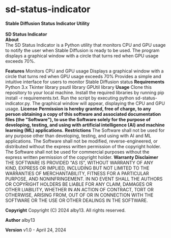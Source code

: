 # sd-status-indicator<br>
**Stable Diffusion Status Indicator Utility**<br>
<br>
**SD Status Indicator**<br>
**About**<br>
The SD Status Indicator is a Python utility that monitors CPU and GPU usage to notify the user when Stable Diffusion is ready to be used. The program displays a graphical window with a circle that turns red when GPU usage exceeds 70%.<br>

**Features**
Monitors CPU and GPU usage
Displays a graphical window with a circle that turns red when GPU usage exceeds 70%
Provides a simple and intuitive interface for users to monitor Stable Diffusion status
**Requirements**
Python 3.x
Tkinter library
psutil library
GPUtil library
**Usage**
Clone this repository to your local machine.
Install the required libraries by running pip install -r requirements.txt.
Run the script by executing python sd-status-indicator.py.
The graphical window will appear, displaying the CPU and GPU usage.
**License**
**Permission is hereby granted, free of charge, to any person obtaining a copy of this software and associated documentation files (the "Software"), to use the Software solely for the purpose of developing, testing, and using with artificial intelligence (AI) and machine learning (ML) applications.**
**Restrictions**
The Software shall not be used for any purpose other than developing, testing, and using with AI and ML applications.
The Software shall not be modified, reverse-engineered, or distributed without the express written permission of the copyright holder.
The Software shall not be used for commercial purposes without the express written permission of the copyright holder.
**Warranty Disclaimer**
THE SOFTWARE IS PROVIDED "AS IS", WITHOUT WARRANTY OF ANY KIND, EXPRESS OR IMPLIED, INCLUDING BUT NOT LIMITED TO THE WARRANTIES OF MERCHANTABILITY, FITNESS FOR A PARTICULAR PURPOSE, AND NONINFRINGEMENT. IN NO EVENT SHALL THE AUTHORS OR COPYRIGHT HOLDERS BE LIABLE FOR ANY CLAIM, DAMAGES OR OTHER LIABILITY, WHETHER IN AN ACTION OF CONTRACT, TORT OR OTHERWISE, ARISING FROM, OUT OF OR IN CONNECTION WITH THE SOFTWARE OR THE USE OR OTHER DEALINGS IN THE SOFTWARE.

**Copyright**
Copyright (C) 2024 alby13. All rights reserved.

**Author**
alby13

**Version**
v1.0 - April 24, 2024
